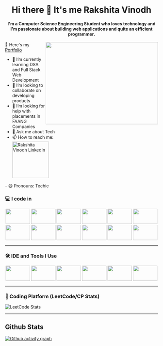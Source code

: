 <div align="center">

  <h1>Hi there 👋 It's me Rakshita Vinodh</h1>

</div>

<div align="center">
<h4>I'm a Computer Science Engineering Student who loves technology and I'm passionate about building web applications and quite an efficient programmer.</h4>
</div>
<img align ="right" width="370" height="270" src="https://github.com/user-attachments/assets/bde0aa52-f917-40c6-b7a6-612a8cd43214">

🔭 Here's my [Portfolio](https://rvportfolio2025.netlify.app/)


- 🌱 I’m currently learning DSA and Full Stack Web Development
- 👯 I’m looking to collaborate on developing products
- 🤔 I’m looking for help with placements in FAANG Companies
- 💬 Ask me about Tech
- 📫 How to reach me:
  <br /><a href="https://www.linkedin.com/in/rakshita-vinodh-92a781257/">
  <img src="https://github.com/user-attachments/assets/13d421d4-8ad9-4775-8820-14e852ffdd98" width="120px" alt="Rakshita Vinodh LinkedIn">
</a>
- 😄 Pronouns: Techie

### 💻 I code in

<p align="center">
  <img src="https://img.shields.io/badge/Java-ED8B00?style=flat&logo=java&logoColor=white" width="80" height="50"/>
  <img src="https://img.shields.io/badge/Python-3776AB?style=flat&logo=python&logoColor=white" width="80" height="50"/>
  <img src="https://img.shields.io/badge/C++-00599C?style=flat&logo=c%2B%2B&logoColor=white" width="80" height="50"/>
  <img src="https://img.shields.io/badge/HTML5-E34F26?style=flat&logo=html5&logoColor=white" width="80" height="50"/>
  <img src="https://img.shields.io/badge/CSS3-1572B6?style=flat&logo=css3&logoColor=white" width="80" height="50"/>
  <img src="https://img.shields.io/badge/Bootstrap-563D7C?style=flat&logo=bootstrap&logoColor=white" width="80" height="50"/>
  <img src="https://img.shields.io/badge/JavaScript-F7DF1E?style=flat&logo=javascript&logoColor=black" width="80" height="50"/>
  <img src="https://img.shields.io/badge/Node.js-339933?style=flat&logo=nodedotjs&logoColor=white" width="80" height="50"/>
  <img src="https://img.shields.io/badge/TensorFlow-FF6F00?style=flat&logo=tensorflow&logoColor=white" width="80" height="50"/>
  <img src="https://img.shields.io/badge/React-20232A?style=flat&logo=react&logoColor=61DAFB" width="80" height="50"/>
  <img src="https://img.shields.io/badge/MySQL-4479A1?style=flat&logo=mysql&logoColor=white" width="80" height="50"/>
  <img src="https://img.shields.io/badge/MongoDB-47A248?style=flat&logo=mongodb&logoColor=white" width="80" height="50"/>
</p>



---

### 🛠 IDE and Tools I Use

<p align="center">
  <img src="https://img.shields.io/badge/VS%20Code-007ACC?style=flat&logo=visual-studio-code&logoColor=white" width="80" height="50"/>
  <img src="https://img.shields.io/badge/Postman-FF6C37?style=flat&logo=postman&logoColor=white" width="80" height="50"/>
  <img src="https://img.shields.io/badge/Photoshop-31A8FF?style=flat&logo=adobe-photoshop&logoColor=white" width="80" height="50"/>
  <img src="https://img.shields.io/badge/Figma-F24E1E?style=flat&logo=figma&logoColor=white" width="80" height="50"/>
  <img src="https://img.shields.io/badge/Netlify-00C7B7?style=flat&logo=netlify&logoColor=white" width="80" height="50"/>
  <img src="https://img.shields.io/badge/Adobe%20XD-FF61F6?style=flat&logo=adobe-xd&logoColor=white" width="80" height="50"/>
</p>



---
### 🎯 Coding Platform (LeetCode/CP Stats)

![LeetCode Stats](https://leetcard.jacoblin.cool/Rakshita_vinodh?theme=forest&font=Sen&ext=activity)

---

## Github Stats

[![Github activity graph](https://github-readme-activity-graph.vercel.app/graph?username=Rakshita-05github&bg_color=211c1f&color=1c827c&line=04ec80&point=403d3d&area=true&hide_border=true)](https://github.com/ashutosh00710/github-readme-activity-graph)
